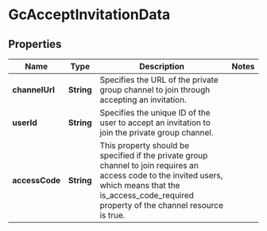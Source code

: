 

# GcAcceptInvitationData


## Properties

| Name | Type | Description | Notes |
|------------ | ------------- | ------------- | -------------|
|**channelUrl** | **String** | Specifies the URL of the private group channel to join through accepting an invitation. |  |
|**userId** | **String** | Specifies the unique ID of the user to accept an invitation to join the private group channel. |  |
|**accessCode** | **String** | This property should be specified if the private group channel to join requires an access code to the invited users, which means that the is_access_code_required property of the channel resource is true. |  |



